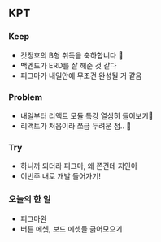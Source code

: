 ## KPT

### Keep

- 갓정호의 B형 취득을 축하합니다 🤗
- 백엔드가 ERD를 잘 해준 것 같다
- 피그마가 내일안에 무조건 완성될 거 같음

### Problem

- 내일부터 리액트 모듈 특강 열심히 들어보기🥲
- 리액트가 처음이라 쪼금 두려운 점.. 🥹

### Try

- 하니까 되더라 피그마, 왜 쫀건데 지인아
- 이번주 내로 개발 들어가기! 

### 오늘의 한 일
- 피그마완
- 버튼 에셋, 보드 에셋들 긁어모으기




